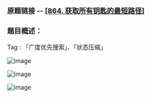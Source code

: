 ### 原题链接 -- [[864. 获取所有钥匙的最短路径](https://leetcode.cn/problems/shortest-path-to-get-all-keys/)]

### 题目概述：
Tag : 「广度优先搜索」、「状态压缩」

![image](https://user-images.githubusercontent.com/99656524/200996259-fb612e66-aff7-4456-9c1d-5a4ad6095f06.png)

![image](https://user-images.githubusercontent.com/99656524/200996294-25c18eaf-1f24-4287-8302-e5de9b26721d.png)

![image](https://user-images.githubusercontent.com/99656524/200996318-3f412870-392e-4dc7-8af6-8f2b6c2a7c16.png)

